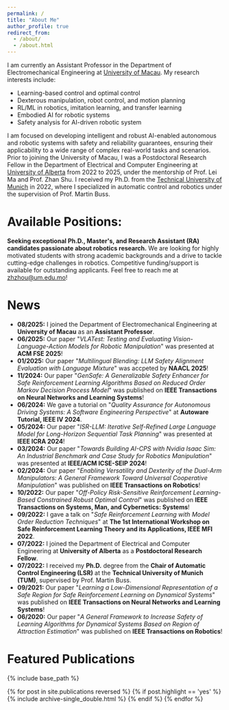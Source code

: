 ```yaml
---
permalink: /
title: "About Me"
author_profile: true
redirect_from: 
  - /about/
  - /about.html
---
```


I am currently an Assistant Professor in the Department of Electromechanical Engineering at [University of Macau](https://www.um.edu.mo/). My research interests include:

* Learning-based control and optimal control
* Dexterous manipulation, robot control, and motion planning
* RL/ML in robotics, imitation learning, and transfer learning
* Embodied AI for robotic systems
* Safety analysis for AI-driven robotic system

I am focused on developing intelligent and robust AI-enabled autonomous and robotic systems with safety and reliability guarantees, ensuring their applicability to a wide range of complex real-world tasks and scenarios. Prior to joining the University of Macau, I was a Postdoctoral Research Fellow in the Department of Electrical and Computer Engineering at [University of Alberta](https://www.ualberta.ca/index.html) from 2022 to 2025, under the mentorship of Prof. Lei Ma and Prof. Zhan Shu. I received my Ph.D. from the [Technical University of Munich](https://www.tum.de/) in 2022, where I specialized in automatic control and robotics under the supervision of Prof. Martin Buss.

Available Positions:
======
<b>Seeking exceptional Ph.D., Master's, and Research Assistant (RA) candidates passionate about robotics research.</b> We are looking for highly motivated students with strong academic backgrounds and a drive to tackle cutting-edge challenges in robotics. Competitive funding/support is available for outstanding applicants. Feel free to reach me at <u>zhzhou@um.edu.mo</u>!

News
======
* <b>08/2025:</b> I joined the Department of Electromechanical Engineering at <b>University of Macau</b> as an <b>Assistant Professor</b>. 
* <b>06/2025:</b> Our paper "<i>VLATest: Testing and Evaluating Vision-Language-Action Models for Robotic Manipulation</i>" was presented at <b>ACM FSE 2025</b>!
* <b>01/2025:</b> Our paper "<i>Multilingual Blending: LLM Safety Alignment Evaluation with Language Mixture</i>" was accpeted by <b>NAACL 2025</b>!
* <b>11/2024:</b> Our paper "<i>GenSafe: A Generalizable Safety Enhancer for Safe Reinforcement Learning Algorithms Based on Reduced Order Markov Decision Process Model</i>" was published on <b>IEEE Transactions on Neural Networks and Learning Systems</b>!
* <b>06/2024:</b> We gave a tutorial on "<i>Quality Assurance for Autonomous Driving Systems: A Software Engineering Perspective</i>" at <b>Autoware Tutorial, IEEE IV 2024</b>.
* <b>05/2024:</b> Our paper "<i>ISR-LLM: Iterative Self-Refined Large Language Model for Long-Horizon Sequential Task Planning</i>" was presented at <b>IEEE ICRA 2024</b>!
* <b>03/2024:</b> Our paper "<i>Towards Building AI-CPS with Nvidia Isaac Sim: An Industrial Benchmark and Case Study for Robotics Manipulation</i>" was presented at <b>IEEE/ACM ICSE-SEIP 2024</b>!
* <b>02/2024:</b> Our paper "<i>Enabling Versatility and Dexterity of the Dual-Arm Manipulators: A General Framework Toward Universal Cooperative Manipulation</i>" was published on <b>IEEE Transactions on Robotics</b>!
* <b>10/2022:</b> Our paper "<i>Off-Policy Risk-Sensitive Reinforcement Learning-Based Constrained Robust Optimal Control</i>" was published on <b>IEEE Transactions on Systems, Man, and Cybernetics: Systems</b>!
* <b>09/2022:</b> I gave a talk on "<i>Safe Reinforcement Learning with Model Order Reduction Techniques</i>" at <b>The 1st International Workshop on Safe Reinforcement Learning Theory and its Applications, IEEE MFI 2022</b>.
* <b>07/2022:</b> I joined the Department of Electrical and Computer Engineering at <b>University of Alberta</b> as a <b>Postdoctoral Research Fellow</b>. 
* <b>07/2022:</b> I received my <b>Ph.D.</b> degree from the <b>Chair of Automatic Control Engineering (LSR)</b> at the <b>Technical University of Munich (TUM)</b>, supervised by Prof. Martin Buss.
* <b>09/2021:</b> Our paper "<i>Learning a Low-Dimensional Representation of a Safe Region for Safe Reinforcement Learning on Dynamical Systems</i>" was published on <b>IEEE Transactions on Neural Networks and Learning Systems</b>!
* <b>06/2020:</b> Our paper "<i>A General Framework to Increase Safety of Learning Algorithms for Dynamical Systems Based on Region of Attraction Estimation</i>" was published on <b>IEEE Transactions on Robotics</b>!

Featured Publications
======
{% include base_path %}

{% for post in site.publications reversed %}
  {% if post.highlight == 'yes' %}
    {% include archive-single_double.html %}
  {% endif %}
{% endfor %}



